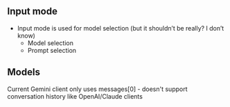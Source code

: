 ## Input mode

- Input mode is used for model selection (but it shouldn’t be really? I don’t know)
  - Model selection
  - Prompt selection

## Models

Current Gemini client only uses messages[0] - doesn't support conversation history like OpenAI/Claude clients
